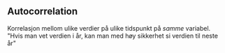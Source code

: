 ## Autocorrelation
Korrelasjon mellom ulike verdier på ulike tidspunkt på *samme* variabel. "Hvis man vet verdien i år, kan man med høy sikkerhet si verdien til neste år"